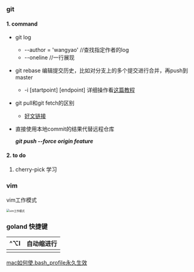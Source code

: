 ### git



#### 1. command

- git log 
  - --author = 'wangyao'	//查找指定作者的log	
  - --oneline  //一行展现
  
- git rebase  编辑提交历史，比如对分支上的多个提交进行合并，再push到master
  - -i [startpoint] [endpoint]    详细操作看[这篇教程](https://juejin.im/entry/6844903600976576519)
  
- git pull和git fetch的区别
  - [好文链接](https://www.yiibai.com/git/git_pull.html)
  
- 直接使用本地commit的结果代替远程仓库

  ***git push --force origin feature***



#### 2. to do

1. cherry-pick 学习







### vim



vim工作模式

<img src="https://www.runoob.com/wp-content/uploads/2014/07/vim-vi-workmodel.png" alt="vim工作模式" title="vim工作模式" style="zoom:50%;" />



### goland 快捷键

| ^⌥I  | 自动缩进行 |
| ---- | ---------- |
|      |            |



[mac如何使.bash_profile永久生效](https://blog.csdn.net/wt_better/article/details/82253356?utm_medium=distribute.pc_relevant.none-task-blog-2%7Edefault%7EBlogCommendFromMachineLearnPai2%7Edefault-1.control&depth_1-utm_source=distribute.pc_relevant.none-task-blog-2%7Edefault%7EBlogCommendFromMachineLearnPai2%7Edefault-1.control)

